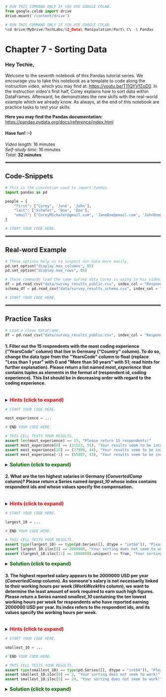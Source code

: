 ```python
# RUN THIS COMMAND ONLY IF YOU USE GOOGLE COLAB.
from google.colab import drive
drive.mount('/content/drive')
```


```python
# RUN THIS COMMAND ONLY IF YOU USE GOOGLE COLAB.
%cd drive/MyDrive/TechLabs/02_Data\ Manipulation/Part\ C\ -\ Pandas
```

# Chapter 7 - Sorting Data 
### Hey Techie,   
Welcome to the seventh notebook of this Pandas tutorial series. We encourage you to take this notebook as a template to code along the instruction video, which you may find at: https://youtu.be/T11QYVfZoD0. In the instruction video's first half, Corey explains how to sort data within DataFrames. Afterward, he demonstrates the new skills with the real-world example which we already know. As always, at the end of this notebook are practice tasks to test your skills.     

**Here you may find the Pandas documentation:** https://pandas.pydata.org/docs/reference/index.html

#### Have fun! :-)   
    
*Video length*: 16 minutes   
*Self-study time*: 16 minutes   
*Total*: **32 minutes**
<hr style="border:2px solid gray"> </hr>   

## Code-Snippets


```python
# This is the convention used to import Pandas.
import pandas as pd
```


```python
people = {
    "first": ["Corey", 'Jane', 'John'], 
    "last": ["Schafer", 'Doe', 'Doe'], 
    "email": ["CoreyMSchafer@gmail.com", 'JaneDoe@email.com', 'JohnDoe@email.com']
}
```


```python
# START YOUR CODE HERE.

```

<hr style="border:2px solid gray"> </hr>   
    
## Real-word Example


```python
# These options help us to inspect our data more easily.
pd.set_option("display.max_columns", 85)
pd.set_option("display.max_rows", 85)
```


```python
# These commands load the same survey data Corey is using in his video.
df = pd.read_csv("data/survey_results_public.csv", index_col = "Respondent")
schema_df = pd.read_csv("data/survey_results_schema.csv", index_col = "Column")
```


```python
# START YOUR CODE HERE.

```

<hr style="border:2px solid gray"> </hr>   
   
## Practice Tasks   


```python
# Load a clean DataFrame.
df = pd.read_csv("data/survey_results_public.csv", index_col = "Respondent")
```

#### 1. Filter out the 15 respondents with the most coding experience ("YearsCode" column) that live in Germany ("Country" column). To do so, change the data type from the "YearsCode" column to float (replace "Less than 1 year" with 0 and "More than 50 years" with 51; read hints for further explanation). Please return a list named *most_experience* that contains tuples as elements in the format of (respondent id, coding experience). This list should be in decreasing order with regard to the coding experience.

<br /> 
<details>    
<summary>
    <font size="3" color="red"><b>Hints (click to expand)</b></font>
</summary>
<p>
    <ul>
        <li>Remind yourself of the replace function in Pandas.</li>
        <li>To reliably perform arithmetic operations on a column, the column's data type should be int or float. Since the YearsCode column is of data type object so far, we need to change it. To change a Series object's data type, one can use the astype function that takes the new data type as its input. For example: df["Column"] = df["Column"].astype(float).</li>
        <li>Remind yourself of conditionals to filter DataFrames.</li>
        <li>If you use loc when applying a filter, you can also select only desired columns.</li>
        <li>The nlargest-method returns the first n rows in descending order.</li>
        <li>Remind yourself of the sequence function zip.</li>
    </ul>
</p>
</details>


```python
# START YOUR CODE HERE.

most_experience = ...

# END YOUR CODE HERE.
```


```python
# THIS CELL TESTS YOUR RESULTS.
assert len(most_experience) == 15, "Please return 15 respondents!"
assert most_experience[0] == (31522, 51), "Your results seem to be incorrect!"
assert most_experience[10] == (27999, 44), "Your results seem to be incorrect!"
assert most_experience[-1] == (55887, 43), "Your results seem to be incorrect!"
```

<details>    
<summary>
    <font size="3" color="darkgreen"><b>Solution (click to expand)</b></font>
</summary>
<p>
    <code>df["YearsCode"].replace("Less than 1 year", 0, inplace = True)</code><br />
    <code>df["YearsCode"].replace("More than 50 years", 51, inplace = True)</code><br />
    <code>df["YearsCode"] = df["YearsCode"].astype(float)</code><br />
    <code>filt = (df["Country"] == "Germany")</code><br />
    <code>filt_df = df.loc[filt]</code><br />
    <code>filt_series = filt_df["YearsCode"].nlargest(15)</code><br />
    <code>most_experience = [(index, experience) for index, experience in zip(filt_series.index, filt_series.values)]</code><br />
</p>
</details>   
   
#### 2. What are the ten highest salaries in Germany (*ConvertedComp* column)? Please return a Series named *largest_10* whose index contains respondent ids and whose values specify the compensation.
<br /> 
<details>    
<summary>
    <font size="3" color="red"><b>Hints (click to expand)</b></font>
</summary>
<p>
    <ul>
        <li>Remind yourself of conditionals to filter DataFrames.</li>
        <li>If you use loc when applying a filter, you can also select only desired columns.</li>
        <li>The nlargest-method returns the first n rows in descending order.</li>
        <li>Example approach: Filter out the compensation for all respondents who are residents in Germany. Sort  in descending order by their compensation and return the first 10.</li>
    </ul>
</p>
</details>


```python
# START YOUR CODE HERE.

largest_10 = ...

# END YOUR CODE HERE.
```


```python
# THIS CELL TESTS YOUR RESULTS.
assert type(largest_10) == type(pd.Series([], dtype = "int64")), "Please return a Series!"
assert largest_10.iloc[0] == 2000000, "Your sorting does not seem to work!"
assert (largest_10.iloc[1:] == 1000000).unique() == True, "Your sorting does not seem to work!"
```

<details>    
<summary>
    <font size="3" color="darkgreen"><b>Solution (click to expand)</b></font>
</summary>
<p>
    <code>filt = (df["Country"] == "Germany")</code><br />
    <code>series_filt = df.loc[filt, "ConvertedComp"]</code><br />
    <code>largest_10 = series_filt.nlargest(10)</code><br />
</p>
</details>   
   
#### 3. The highest reported salary appears to be 2000000 USD per year (*ConvertedComp* column). As someone's salary is not necessarily linked to their working hours per week (*WorkWeekHrs* column), we want to determine the least amount of work required to earn such high figures. Please return a Series named *smallest_10* containing the ten lowest working hours per week for respondents who have reported earning 2000000 USD per year. Its index refers to the respondent ids, and its values specify the working hours per week. 
<br />
<details>    
<summary>
    <font size="3" color="red"><b>Hints (click to expand)</b></font>
</summary>
<p>
    <ul>
        <li>Remind yourself of conditionals to filter DataFrames.</li>
        <li>If you use loc when applying a filter, you can also select only desired columns.</li>
        <li>The nsmallest-method returns the first n rows in ascending order.</li>
        <li>Example approach: Filter out the working hours per week for all respondents who are earning 2000000 USD per year. Sort in ascending order by their working hours per week and return the first 10.</li>
    </ul>
        
</p>
</details>


```python
# START YOUR CODE HERE.

smallest_10 = ...

# END YOUR CODE HERE.
```


```python
# THIS CELL TESTS YOUR RESULTS.
assert type(smallest_10) == type(pd.Series([], dtype = "int64")), "Please return a Series!"
assert smallest_10.iloc[0] == 2, "Your sorting does not seem to work!"
assert smallest_10.iloc[5] == 24, "Your sorting does not seem to work!"
```

<details>    
<summary>
    <font size="3" color="darkgreen"><b>Solution (click to expand)</b></font>
</summary>
<p>
    <code>filt = (df["ConvertedComp"] == 2000000)</code><br />
    <code>series_filt = df.loc[filt, "WorkWeekHrs"]</code><br />
    <code>smallest_10 = series_filt.nsmallest(10)</code><br />
</p>
</details>
